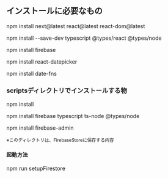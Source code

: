 <h2>インストールに必要なもの</h2>
<p>npm install next@latest react@latest react-dom@latest</p>
<p>npm install --save-dev typescript @types/react @types/node</p>
<p>npm install firebase</p>
<p>npm install react-datepicker</p>
<p>npm install date-fns</p>

<h3>scriptsディレクトリでインストールする物</h3>
<p>npm install</p>
<p>npm install firebase typescript ts-node @types/node</p>
<p>npm install firebase-admin</p>
<small>※このディレクトリは、FirebaseStoreに保存する内容</small>
<h4>起動方法</h4>
<p>npm run setupFirestore</p>
